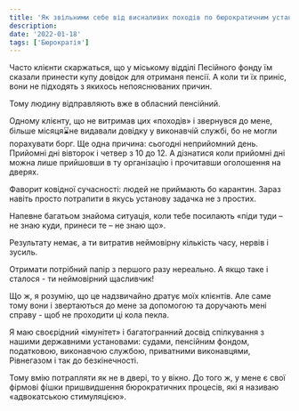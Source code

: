 ```yaml
---
title: 'Як звільними себе від висналивих походів по бюрократичним установам?'
description:
date: '2022-01-18'
tags: ['Бюрократія']
---
```


Часто клієнти скаржаться, що у міському відділі Песійного фонду їм сказали принести купу довідок для отриманя пенсії. А коли ти їх приніс, вони не підходять з якихось непояснюваних причин.

Тому людину відправляють вже в обласний пенсійний.

Одному клієнту, що не витримав цих «походів» і звернувся до мене, більше місяця⌛️не видавали довідку у виконавчій службі, бо не могли порахувати борг.
Ще одна причина: сьогодні неприйомний день. Прийомні дні вівторок і четвер з 10 до 12. А дізнатися коли прийомні дні можна лише прийшовши в ту організацію і прочитавши оголошення на дверях.

Фаворит ковідної сучасності: людей не приймають бо карантин. Зараз навіть просто потрапити в якусь установу задачка не з простих.

Напевне багатьом знайома ситуація, коли тебе посилають «піди туди – не знаю куди, принеси те – не знаю що».

Результату немає, а ти витратив неймовірну кількість часу, нервів і зусиль.

Отримати потрібний папір з першого разу нереально. А якщо таке і сталося - ти неймовірний щасливчик!

Що ж, я розумію, що це надзвичайно дратує моїх клієнтів. Але саме тому вони і звертаються до мене за допомогою та доручають мені справу - щоб не проходити ці кола пекла.

Я маю своєрідний «імунітет» і багатогранний досвід спілкування з нашими державними установами: судами, пенсійним фондом, податковою, виконавчою службою, приватними виконавцями, Рівнегазом і так до безкінечності.

Тому вмію потрапляти як не в двері, то у вікно. До того ж, у мене є свої фірмові фішки пришвидшення бюрократичних процесів, які я називаю «адвокатською стимуляцією».
